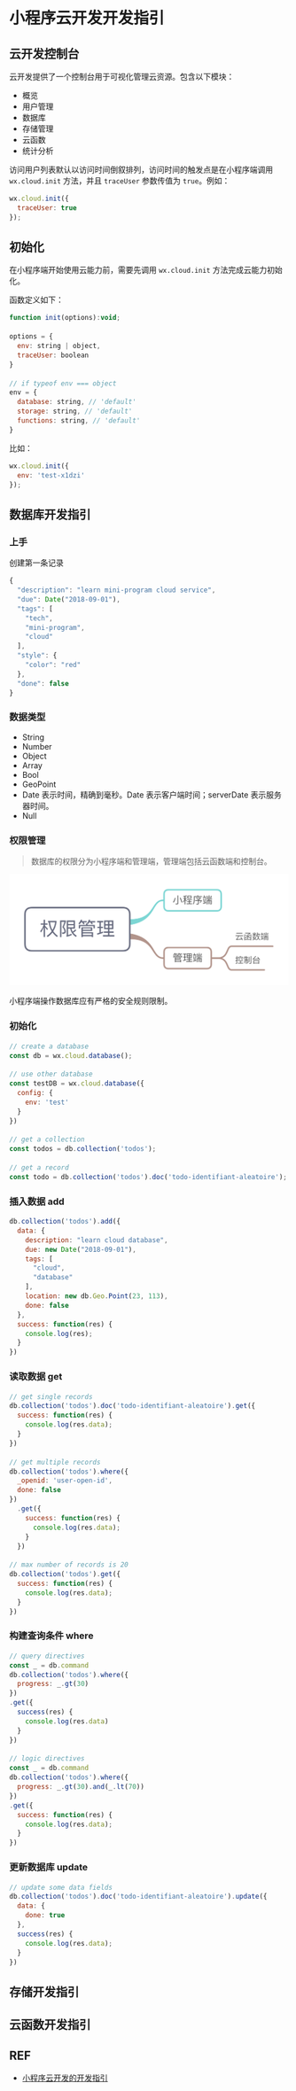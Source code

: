 # 小程序云开发开发指引

## 云开发控制台

云开发提供了一个控制台用于可视化管理云资源。包含以下模块：

- 概览
- 用户管理
- 数据库
- 存储管理
- 云函数
- 统计分析

访问用户列表默认以访问时间倒叙排列，访问时间的触发点是在小程序端调用 `wx.cloud.init` 方法，并且 `traceUser` 参数传值为 `true`。例如：

```js
wx.cloud.init({
  traceUser: true
});
```

## 初始化

在小程序端开始使用云能力前，需要先调用 `wx.cloud.init` 方法完成云能力初始化。

函数定义如下：

```js
function init(options):void;

options = {
  env: string | object,
  traceUser: boolean
}

// if typeof env === object
env = {
  database: string, // 'default'
  storage: string, // 'default'
  functions: string, // 'default'
}
```

比如：

```js
wx.cloud.init({
  env: 'test-x1dzi'
});
```

## 数据库开发指引

### 上手

创建第一条记录

```js
{
  "description": "learn mini-program cloud service",
  "due": Date("2018-09-01"),
  "tags": [
    "tech",
    "mini-program",
    "cloud"
  ],
  "style": {
    "color": "red"
  },
  "done": false
}
```

### 数据类型

- String
- Number
- Object
- Array
- Bool
- GeoPoint
- Date 表示时间，精确到毫秒。Date 表示客户端时间；serverDate 表示服务器时间。
- Null

### 权限管理

> 数据库的权限分为小程序端和管理端，管理端包括云函数端和控制台。

![Authority Management](./assets/authority-management.png)

小程序端操作数据库应有严格的安全规则限制。

### 初始化

```js
// create a database
const db = wx.cloud.database();

// use other database
const testDB = wx.cloud.database({
  config: {
    env: 'test'
  }
})

// get a collection
const todos = db.collection('todos');

// get a record
const todo = db.collection('todos').doc('todo-identifiant-aleatoire');
```

### 插入数据 add

```js
db.collection('todos').add({
  data: {
    description: "learn cloud database",
    due: new Date("2018-09-01"),
    tags: [
      "cloud",
      "database"
    ],
    location: new db.Geo.Point(23, 113),
    done: false
  },
  success: function(res) {
    console.log(res);
  }
})
```

### 读取数据 get

```js
// get single records
db.collection('todos').doc('todo-identifiant-aleatoire').get({
  success: function(res) {
    console.log(res.data);
  }
})

// get multiple records
db.collection('todos').where({
  _openid: 'user-open-id',
  done: false
})
  .get({
    success: function(res) {
      console.log(res.data);
    }
  })

// max number of records is 20 
db.collection('todos').get({
  success: function(res) {
    console.log(res.data);
  }
})
```

### 构建查询条件 where

```js
// query directives
const _ = db.command
db.collection('todos').where({
  progress: _.gt(30)
})
.get({
  success(res) {
    console.log(res.data)
  }
})

// logic directives
const _ = db.command
db.collection('todos').where({
  progress: _.gt(30).and(_.lt(70))
})
.get({
  success: function(res) {
    console.log(res.data);
  }
})
```

### 更新数据库 update

```js
// update some data fields
db.collection('todos').doc('todo-identifiant-aleatoire').update({
  data: {
    done: true
  },
  success(res) {
    console.log(res.data);
  }
})
```

## 存储开发指引

## 云函数开发指引

## REF

- [小程序云开发的开发指引][guide]

[guide]: https://developers.weixin.qq.com/miniprogram/dev/wxcloud/guide/